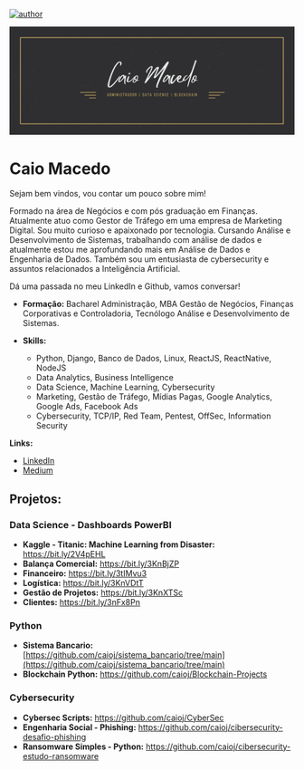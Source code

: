 [![author](https://img.shields.io/badge/author-caioj-red.svg)](https://www.linkedin.com/in/caiojmacedo)

<p align="center">
  <img src="Caio Macedo.jpg" >
</p>

# Caio Macedo

Sejam bem vindos, vou contar um pouco sobre mim!

Formado na área de Negócios e com pós graduação em Finanças. Atualmente atuo como Gestor de Tráfego em uma empresa de Marketing Digital. Sou muito curioso e apaixonado por tecnologia. Cursando Análise e Desenvolvimento de Sistemas, trabalhando com análise de dados e atualmente estou me aprofundando mais em Análise de Dados e Engenharia de Dados. Também sou um entusiasta de cybersecurity e assuntos relacionados a Inteligência Artificial.

Dá uma passada no meu LinkedIn e Github, vamos conversar!

* **Formação:** Bacharel Administração, MBA Gestão de Negócios, Finanças Corporativas e Controladoria, Tecnólogo Análise e Desenvolvimento de Sistemas.
* **Skills:** 

  - Python, Django, Banco de Dados, Linux, ReactJS, ReactNative, NodeJS
  - Data Analytics, Business Intelligence
  - Data Science, Machine Learning, Cybersecurity
  - Marketing, Gestão de Tráfego, Mídias Pagas, Google Analytics, Google Ads, Facebook Ads
  - Cybersecurity, TCP/IP, Red Team, Pentest, OffSec, Information Security
  

**Links:**
* [LinkedIn](https://www.linkedin.com/in/caiojmacedo)
* [Medium](https://www.medium.com)


## Projetos:
### Data Science - Dashboards PowerBI

* **Kaggle - Titanic: Machine Learning from Disaster:** https://bit.ly/2V4pEHL
* **Balança Comercial:** https://bit.ly/3KnBjZP
* **Financeiro:** https://bit.ly/3tIMvu3
* **Logística:** https://bit.ly/3KnVDtT
* **Gestão de Projetos:** https://bit.ly/3KnXTSc
* **Clientes:** https://bit.ly/3nFx8Pn

### Python
* **Sistema Bancario:** [https://github.com/caioj/sistema_bancario/tree/main](https://github.com/caioj/sistema_bancario/tree/main)
* **Blockchain Python:** https://github.com/caioj/Blockchain-Projects
  
### Cybersecurity
* **Cybersec Scripts:** https://github.com/caioj/CyberSec
* **Engenharia Social - Phishing:** https://github.com/caioj/cibersecurity-desafio-phishing
* **Ransomware Simples - Python:** https://github.com/caioj/cibersecurity-estudo-ransomware




